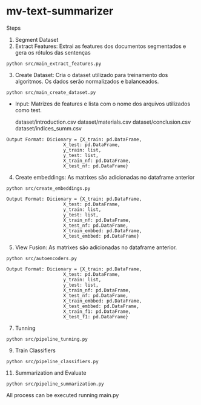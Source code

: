 # mv-text-summarizer


Steps

1. Segment Dataset
2. Extract Features: Extrai as features dos documentos segmentados e gera os rótulos das sentenças

  ```
  python src/main_extract_features.py
  ```
  
3. Create Dataset: Cria o dataset utilizado para treinamento dos algoritmos. Os dados serão normalizados e balanceados.
  
  ```
  python src/main_create_dataset.py 
  ```
  
 - Input: Matrizes de features e lista com o nome dos arquivos utilizados como test.
  
      dataset/introduction.csv
      dataset/materials.csv
      dataset/conclusion.csv
      dataset/indices_summ.csv
  
  ```
  Output Format: Dicionary = {X_train: pd.DataFrame,
                       X_test: pd.DataFrame,
                       y_train: list,
                       y_test: list,
                       X_train_nf: pd.DataFrame,
                       X_test_nf: pd.DataFrame}
  ```
  
4. Create embeddings:  As matrixes são adicionadas no dataframe anterior

  ```
  python src/create_embeddings.py 
  ```

  ```
  Output Format: Dicionary = {X_train: pd.DataFrame,
                       X_test: pd.DataFrame,
                       y_train: list,
                       y_test: list,
                       X_train_nf: pd.DataFrame,
                       X_test_nf: pd.DataFrame,
                       X_train_embbed: pd.DataFrame,
                       X_test_embbed: pd.DataFrame}
  ```
  
5. View Fusion:  As matrixes são adicionadas no dataframe anterior.

  ```
  python src/autoencoders.py 
  ```
  
  ```
  Output Format: Dicionary = {X_train: pd.DataFrame,
                       X_test: pd.DataFrame,
                       y_train: list,
                       y_test: list,
                       X_train_nf: pd.DataFrame,
                       X_test_nf: pd.DataFrame,
                       X_train_embbed: pd.DataFrame,
                       X_test_embbed: pd.DataFrame,
                       X_train_f1: pd.DataFrame,
                       X_test_f1: pd.DataFrame}
  ```

7. Tunning

  ```
  python src/pipeline_tunning.py 
  ```

9. Train Classifiers

  ```
  python src/pipeline_classifiers.py 
  ```
11. Summarization and Evaluate

  ```
  python src/pipeline_summarization.py 
  ```
  
  All process can be executed running main.py

